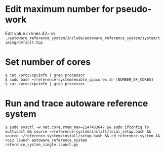# Edit maximum number for pseudo-work
Edit value in lines 42~ in `./autoware_reference_system/include/autoware_reference_system/system/timing/default.hpp`

# Set number of cores
```
$ cat /proc/cpuinfo | grep processor
$ sudo bash ~/reference-system/enable_cpucores.sh [NUMBER_OF_CORES]
$ cat /proc/cpuinfo | grep processor
```

# Run and trace autoware reference system
```
$ sudo sysctl -w net.core.rmem_max=2147483647 && sudo ifconfig lo multicast && source ~/reference-system/install/local_setup.bash && source ~/reference-system/install/setup.bash && cd reference-system && ros2 launch autoware_reference_system reference_system_single.launch.py
```

